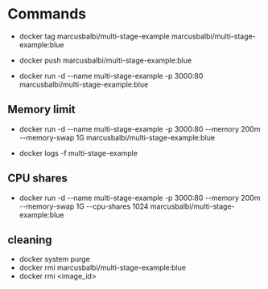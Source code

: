 # Commands

* docker tag marcusbalbi/multi-stage-example marcusbalbi/multi-stage-example:blue

* docker push marcusbalbi/multi-stage-example:blue

* docker run -d --name multi-stage-example -p 3000:80 marcusbalbi/multi-stage-example:blue

## Memory limit

* docker run -d --name multi-stage-example -p 3000:80 --memory 200m --memory-swap 1G marcusbalbi/multi-stage-example:blue

* docker logs -f multi-stage-example

## CPU shares

* docker run -d --name multi-stage-example -p 3000:80 --memory 200m --memory-swap 1G --cpu-shares 1024 marcusbalbi/multi-stage-example:blue

## cleaning

* docker system purge
* docker rmi marcusbalbi/multi-stage-example:blue
* docker rmi <image_id>
